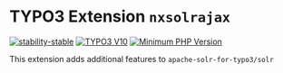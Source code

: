 # TYPO3 Extension `nxsolrajax`

[![stability-stable](https://img.shields.io/badge/stability-stable-green.svg)](https://github.com/netlogix/nxsolrajax)
[![TYPO3 V10](https://img.shields.io/badge/TYPO3-10-orange.svg)](https://get.typo3.org/version/10)
[![Minimum PHP Version](https://img.shields.io/badge/php-%3E%3D%207.2-8892BF.svg)](https://php.net/)

This extension adds additional features to `apache-solr-for-typo3/solr`
